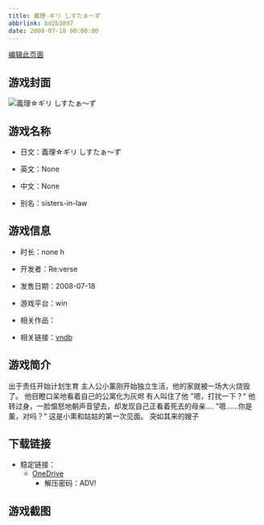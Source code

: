 ```yaml
---
title: 義理☆ギリ しすたぁ～ず
abbrlink: bd2b3897
date: 2008-07-18 00:00:00
---
```

[编辑此页面](https://github.com/ACG-3/ADV3-source/blob/main/source/_posts/games/%E7%BE%A9%E7%90%86%E2%98%86%E3%82%AE%E3%83%AA%20%E3%81%97%E3%81%99%E3%81%9F%E3%81%81%EF%BD%9E%E3%81%9A.md)

## 游戏封面

![義理☆ギリ しすたぁ～ず](https://pan.timero.xyz/onedrive/img_lib_001/%E7%BE%A9%E7%90%86%E2%98%86%E3%82%AE%E3%83%AA%20%E3%81%97%E3%81%99%E3%81%9F%E3%81%81%EF%BD%9E%E3%81%9A_cover.avif)


## 游戏名称

- 日文：義理☆ギリ しすたぁ～ず
- 英文：None
- 中文：None

- 别名：sisters-in-law


## 游戏信息

- 时长：none h
- 开发者：Re:verse
- 发售日期：2008-07-18
- 游戏平台：win
- 相关作品：

- 相关链接：[vndb](https://vndb.org/v2499)


## 游戏简介

出于责任开始计划生育
主人公小薰刚开始独立生活，他的家就被一场大火烧毁了。
他目瞪口呆地看着自己的公寓化为灰烬 有人叫住了他
"嗯，打扰一下？"
他转过身，一脸愠怒地朝声音望去，却发现自己正看着死去的母亲....
"嗯......你是薰，对吗？"
这是小熏和姑姑的第一次见面。
突如其来的嫂子




## 下载链接

- 稳定链接：
    - [OneDrive](https://pan.timero.xyz/onedrive/adv_lib_001/%E7%BE%A9%E7%90%86%E2%98%86%E3%82%AE%E3%83%AA%20%E3%81%97%E3%81%99%E3%81%9F%E3%81%81%EF%BD%9E%E3%81%9A)
        - 解压密码：ADV!



## 游戏截图


